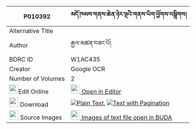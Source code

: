 |P010392|མདོ་ཁམས་གནས་ཆེན་ཉེར་ལྔའི་གནས་ཡིག་ཕྱོགས་བསྒྲིགས། 
| --- | --- 
|Alternative Title |
|Author| རྒྱལ་མཚན་བཟང་པོ།
|BDRC ID | W1AC435
|Creator | Google OCR
|Number of Volumes| 2
|<img width="25" src="https://img.icons8.com/color/25/000000/edit-property.png">Edit Online| [<img width="25" src="https://avatars.githubusercontent.com/u/45091458?s=200&v=4"> Open in Editor](http://editor.openpecha.org/P010392)
|<img width="25" src="https://img.icons8.com/fluent/48/000000/download-2.png"/>  Download | [![](https://img.icons8.com/color/20/000000/txt.png)Plain Text](https://github.com/Openpecha/P010392/releases/download/v2/dokham_nechen_nyer_nga_i_neyik_plain_P010392.zip), [![](https://img.icons8.com/color/20/000000/txt.png)Text with Pagination](https://github.com/Openpecha/P010392/releases/download/v2/dokham_nechen_nyer_nga_i_neyik_pages_P010392.zip)
|<img width="25" src="https://img.icons8.com/plasticine/100/000000/pictures-folder.png"/>  Source Images | [<img width="25" src="https://library.bdrc.io/icons/BUDA-small.svg"> Images of text file open in BUDA](https://library.bdrc.io/show/bdr:W1AC435)